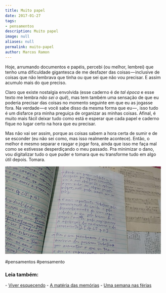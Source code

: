 ```yaml
---
title: Muito papel
date: 2017-01-27
tags:
- pensamentos
description: Muito papel
image: null
aliases: null
permalink: muito-papel
author: Marcos Ramon
---
```

Hoje, arrumando documentos e papéis, percebi (ou melhor, lembrei) que tenho uma dificuldade gigantesca de me desfazer das coisas — inclusive de coisas que não lembrava que tinha ou que sei que não vou precisar. E assim acumulo mais do que preciso.

Claro que existe nostalgia envolvida (esse caderno é de _tal época_ e esse texto me lembra _não sei o quê_), mas tem também uma sensação de que eu poderia precisar das coisas no momento seguinte em que eu as jogasse fora. Na verdade — e você sabe disso da mesma forma que eu — , isso tudo é um disfarce pra minha preguiça de organizar as minhas coisas. Afinal, é muito mais fácil deixar tudo como está e esperar que cada papel e caderno fique no lugar certo na hora que eu precisar.

Mas não vai ser assim, porque as coisas sabem a hora certa de sumir e de se esconder (eu não sei como, mas isso realmente acontece). Então, o melhor é mesmo separar e rasgar e jogar fora, ainda que isso me faça mal como se estivesse desperdiçando o meu passado. Pra minimizar o dano, vou digitalizar tudo o que puder e tomara que eu transforme tudo em algo útil depois. Tomara.

<img src="/assets/img/muito-papel-medium.jpeg">


#pensamentos #pensamento

<h3>Leia também:</h3>
- <a href="/viver-esquecendo">Viver esquecendo</a>
- <a href="/a-materia-das-memorias">A matéria das memórias</a>
- <a href="/uma-semana-nas-ferias">Uma semana nas férias</a>
